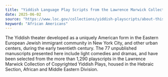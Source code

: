```yaml
---
title: "Yiddish Language Play Scripts from the Lawrence Marwick Collection"
date: 2025-06-02
source: "https://www.loc.gov/collections/yiddish-playscripts/about-this-collection/"
keyword: "African Americans"
---
```


The Yiddish theater developed as a uniquely American form in the Eastern European Jewish immigrant community in New York City, and other urban centers, during the early twentieth century. The 77 unpublished manuscripts presented here include light comedies and dramas, and have been selected from the more than 1,290 playscripts in the Lawrence Marwick Collection of Copyrighted Yiddish Plays, housed in the Hebraic Section, African and Middle Eastern Division.

